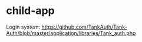 child-app
=========

Login system:
https://github.com/TankAuth/Tank-Auth/blob/master/application/libraries/Tank_auth.php
